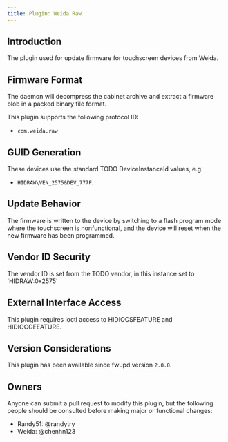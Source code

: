 ```yaml
---
title: Plugin: Weida Raw
---
```


## Introduction

The plugin used for update firmware for touchscreen devices from Weida.

## Firmware Format

The daemon will decompress the cabinet archive and extract a firmware blob in
a packed binary file format.

This plugin supports the following protocol ID:

* `com.weida.raw`

## GUID Generation

These devices use the standard TODO DeviceInstanceId values, e.g.

* `HIDRAW\VEN_2575&DEV_777F`.

## Update Behavior

The firmware is written to the device by switching to a flash program mode where the touchscreen is nonfunctional, and the device will reset when the new firmware has been programmed.

## Vendor ID Security

The vendor ID is set from the TODO vendor, in this instance set to 'HIDRAW:0x2575'

## External Interface Access

This plugin requires ioctl access to HIDIOCSFEATURE and HIDIOCGFEATURE.

## Version Considerations

This plugin has been available since fwupd version `2.0.0`.

## Owners

Anyone can submit a pull request to modify this plugin, but the following people should be
consulted before making major or functional changes:

* Randy51: @randytry
* Weida: @chenhn123
